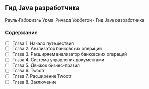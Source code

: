 ## Гид Java разработчика

Рауль-Габрриэль Урма, Ричард Уорбетон - Гид Java разработчика

### Содержание

- [ ] Глава 1. Начало путешествия
- [ ] Глава 2. Анализатор банковских операций
- [ ] Глава 3. Расширяем анализатор банковских операций
- [ ] Глава 4. Система управления документами
- [ ] Глава 5. Движок бизнес-правил
- [ ] Глава 6. Twootr
- [ ] Глава 7. Расширение Twootr
- [ ] Глава 8. Заключение